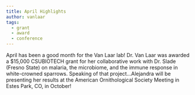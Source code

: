 ```yaml
---
title: April Highlights
author: vanlaar
tags:
  - grant
  - award
  - conference
---
```


April has been a good month for the Van Laar lab! Dr. Van Laar was awarded a $15,000 CSUBIOTECH grant for her collaborative work with Dr. Slade (Fresno State) on malaria, the microbiome, and the immune response in white-crowned sparrows. Speaking of that project...Alejandra will be presenting her results at the American Ornithological Society Meeting in Estes Park, CO, in October!
